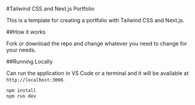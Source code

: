 #Tailwind CSS and Next.js Portfolio

This is a template for creating a portfolio with Tailwind CSS and Next.js.

##How it works

Fork or download the repo and change whatever you need to change for your needs.

##Running Locally

Can run the application in VS Code or a terminal and it will be available at `http://localhost:3000`.

```bash
npm install
npm run dev
```

 
 

